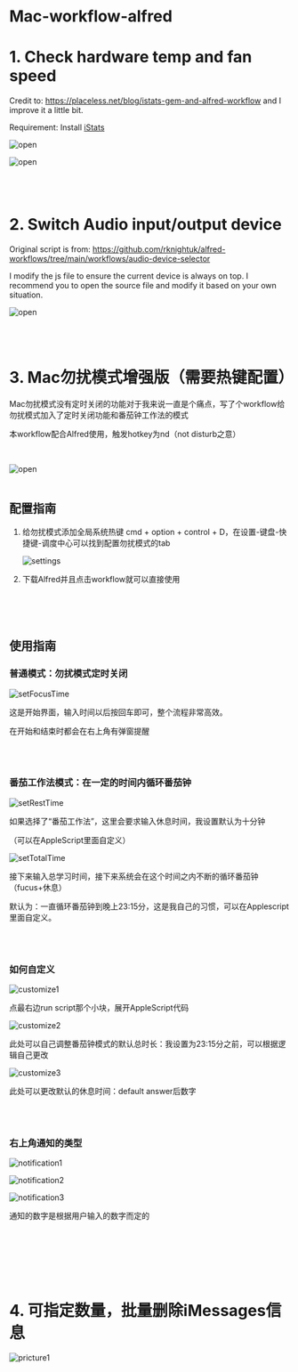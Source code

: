 # Mac-workflow-alfred

# 1. Check hardware temp and fan speed

Credit to: https://placeless.net/blog/istats-gem-and-alfred-workflow and I improve it a little bit.

Requirement: Install [iStats](https://chris911.github.io/iStats/)

![open](https://github.com/max-yeah/Mac-workflow-alfred/blob/master/picture/normal-fanspeed)

![open](https://github.com/max-yeah/Mac-workflow-alfred/blob/master/picture/high-fanspeed)

<br>
<br>

# 2. Switch Audio input/output device

Original script is from: https://github.com/rknightuk/alfred-workflows/tree/main/workflows/audio-device-selector

I modify the js file to ensure the current device is always on top. I recommend you to open the source file and modify it based on your own situation.

![open](https://github.com/max-yeah/Mac-workflow-alfred/blob/master/picture/audio.png)

<br>
<br>

# 3. Mac勿扰模式增强版（需要热键配置）

Mac勿扰模式没有定时关闭的功能对于我来说一直是个痛点，写了个workflow给勿扰模式加入了定时关闭功能和番茄钟工作法的模式

本workflow配合Alfred使用，触发hotkey为nd（not disturb之意）

<br>

![open](https://github.com/max-yeah/Mac-workflow-alfred/blob/master/picture/open.png)
<br>
<br>

## 配置指南

1. 给勿扰模式添加全局系统热键 cmd + option + control + D，在设置-键盘-快捷键-调度中心可以找到配置勿扰模式的tab

   ![settings](https://github.com/max-yeah/Mac-workflow-alfred/blob/master/picture/settings.png)

2. 下载Alfred并且点击workflow就可以直接使用



<br>
<br>
<br>

## 使用指南

### 普通模式：勿扰模式定时关闭

![setFocusTime](https://github.com/max-yeah/Mac-workflow-alfred/blob/master/picture/setFocusTime.png)

这是开始界面，输入时间以后按回车即可，整个流程非常高效。

在开始和结束时都会在右上角有弹窗提醒


<br>
<br>


### 番茄工作法模式：在一定的时间内循环番茄钟

![setRestTime](https://github.com/max-yeah/Mac-workflow-alfred/blob/master/picture/setRestTime.png)

如果选择了“番茄工作法”，这里会要求输入休息时间，我设置默认为十分钟

（可以在AppleScript里面自定义）

![setTotalTime](https://github.com/max-yeah/Mac-workflow-alfred/blob/master/picture/setTotalTime.png)

接下来输入总学习时间，接下来系统会在这个时间之内不断的循环番茄钟（fucus+休息）

默认为：一直循环番茄钟到晚上23:15分，这是我自己的习惯，可以在Applescript里面自定义。

<br>
<br>



### 如何自定义

![customize1](https://github.com/max-yeah/Mac-workflow-alfred/blob/master/picture/customize1.png)

点最右边run script那个小块，展开AppleScript代码
<br>

![customize2](https://github.com/max-yeah/Mac-workflow-alfred/blob/master/picture/customize2.png)

此处可以自己调整番茄钟模式的默认总时长：我设置为23:15分之前，可以根据逻辑自己更改
<br>

![customize3](https://github.com/max-yeah/Mac-workflow-alfred/blob/master/picture/customize3.png)

此处可以更改默认的休息时间：default answer后数字


<br>
<br>


### 右上角通知的类型

![notification1](https://github.com/max-yeah/Mac-workflow-alfred/blob/master/picture/notification1.png)

![notification2](https://github.com/max-yeah/Mac-workflow-alfred/blob/master/picture/notification2.png)

![notification3](https://github.com/max-yeah/Mac-workflow-alfred/blob/master/picture/notification3.png)

通知的数字是根据用户输入的数字而定的



<br>
<br>
<br>
<br>
<br>

# 4. 可指定数量，批量删除iMessages信息


![pricture1](https://github.com/max-yeah/Mac-workflow-alfred/blob/master/picture/picture1.png)
